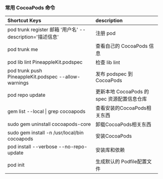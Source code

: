 ### 常用 CocoaPods 命令

| Shortcut Keys | description |
| :--------- | :---------- |
|pod trunk register 邮箱 '用户名' --description='描述信息'|注册 pod|
| pod trunk me |  查看自己的 CocoaPods 信息  |
| pod lib lint PineappleKit.podspec | 检查 lib lint |
| pod trunk push PineappleKit.podspec --allow-warnings| 发布 podspec 到 CocoaPods|
| pod repo update | 更新本地  CocoaPods 的 spec 资源配置信息仓库|
| gem list --local \| grep cocoapods  | 查看安装的CocoaPods相关东西 |
| sudo gem uninstall cocoapods-core  | 卸载CocoaPods相关东西 |
| sudo gem install -n /usr/local/bin cocoapods  | 安装CocoaPods |
| pod install --verbose --no-repo-update | 安装库和依赖 |
| pod init  | 生成默认的 Podfile配置文件 |

     
